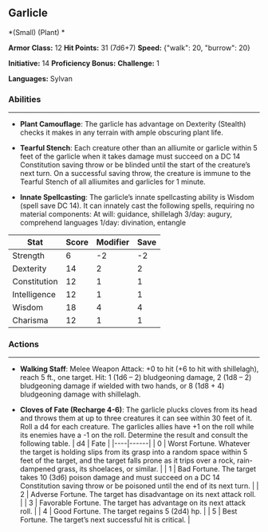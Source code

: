 ## Garlicle
*(Small) (Plant) *

**Armor Class:** 12
**Hit Points:** 31 (7d6+7)
**Speed:** {"walk": 20, "burrow": 20}

**Initiative:** 14
**Proficiency Bonus:**
**Challenge:** 1

**Languages:** Sylvan

### Abilities
 --- 
- **Plant Camouflage**: The garlicle has advantage on Dexterity (Stealth) checks it makes in any terrain with ample obscuring plant life.

- **Tearful Stench**: Each creature other than an alliumite or garlicle within 5 feet of the garlicle when it takes damage must succeed on a DC 14 Constitution saving throw or be blinded until the start of the creature’s next turn. On a successful saving throw, the creature is immune to the Tearful Stench of all alliumites and garlicles for 1 minute.

- **Innate Spellcasting**: The garlicle’s innate spellcasting ability is Wisdom (spell save DC 14). It can innately cast the following spells, requiring no material components:
At will: guidance, shillelagh
3/day: augury, comprehend languages
1/day: divination, entangle



| Stat | Score | Modifier | Save |
| ---- | ---- | ---- | ---- |
| Strength | 6 | -2 | -2 |
| Dexterity | 14 | 2 | 2 |
| Constitution | 12 | 1 | 1 |
| Intelligence | 12 | 1 | 1 |
| Wisdom | 18 | 4 | 4 |
| Charisma | 12 | 1 | 1 |

### Actions
 --- 
- **Walking Staff**: Melee Weapon Attack: +0 to hit (+6 to hit with shillelagh), reach 5 ft., one target. Hit: 1 (1d6 – 2) bludgeoning damage, 2 (1d8 – 2) bludgeoning damage if wielded with two hands, or 8 (1d8 + 4) bludgeoning damage with shillelagh.

- **Cloves of Fate (Recharge 4-6)**: The garlicle plucks cloves from its head and throws them at up to three creatures it can see within 30 feet of it. Roll a d4 for each creature. The garlicles allies have +1 on the roll while its enemies have a -1 on the roll. Determine the result and consult the following table. 
| d4 | Fate |
|----|------|
| 0 | Worst Fortune. Whatever the target is holding slips from its grasp into a random space within 5 feet of the target, and the target falls prone as it trips over a rock, rain-dampened grass, its shoelaces, or similar. |
| 1 | Bad Fortune. The target takes 10 (3d6) poison damage and must succeed on a DC 14 Constitution saving throw or be poisoned until the end of its next turn. |
| 2 | Adverse Fortune. The target has disadvantage on its next attack roll. |
| 3 | Favorable Fortune. The target has advantage on its next attack roll. |
| 4 | Good Fortune. The target regains 5 (2d4) hp. |
| 5 | Best Fortune. The target’s next successful hit is critical. |

